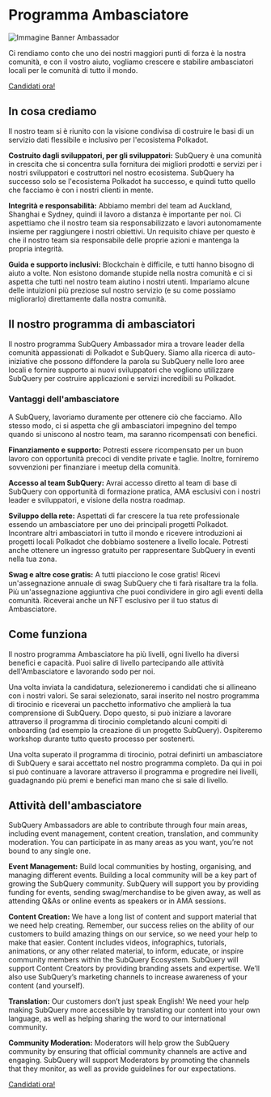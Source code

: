 # Programma Ambasciatore

![Immagine Banner Ambassador](/assets/img/ambassador_banner.png)

Ci rendiamo conto che uno dei nostri maggiori punti di forza è la nostra comunità, e con il vostro aiuto, vogliamo crescere e stabilire ambasciatori locali per le comunità di tutto il mondo.

[Candidati ora!](https://forms.gle/GXBbJ6LDpNfM2v1X6)

## In cosa crediamo

Il nostro team si è riunito con la visione condivisa di costruire le basi di un servizio dati flessibile e inclusivo per l'ecosistema Polkadot.

**Costruito dagli sviluppatori, per gli sviluppatori:** SubQuery è una comunità in crescita che si concentra sulla fornitura dei migliori prodotti e servizi per i nostri sviluppatori e costruttori nel nostro ecosistema. SubQuery ha successo solo se l'ecosistema Polkadot ha successo, e quindi tutto quello che facciamo è con i nostri clienti in mente.

**Integrità e responsabilità:** Abbiamo membri del team ad Auckland, Shanghai e Sydney, quindi il lavoro a distanza è importante per noi. Ci aspettiamo che il nostro team sia responsabilizzato e lavori autonomamente insieme per raggiungere i nostri obiettivi. Un requisito chiave per questo è che il nostro team sia responsabile delle proprie azioni e mantenga la propria integrità.

**Guida e supporto inclusivi:** Blockchain è difficile, e tutti hanno bisogno di aiuto a volte. Non esistono domande stupide nella nostra comunità e ci si aspetta che tutti nel nostro team aiutino i nostri utenti. Impariamo alcune delle intuizioni più preziose sul nostro servizio (e su come possiamo migliorarlo) direttamente dalla nostra comunità.

## Il nostro programma di ambasciatori

Il nostro programma SubQuery Ambassador mira a trovare leader della comunità appassionati di Polkadot e SubQuery. Siamo alla ricerca di auto-iniziative che possono diffondere la parola su SubQuery nelle loro aree locali e fornire supporto ai nuovi sviluppatori che vogliono utilizzare SubQuery per costruire applicazioni e servizi incredibili su Polkadot.

### Vantaggi dell'ambasciatore

A SubQuery, lavoriamo duramente per ottenere ciò che facciamo. Allo stesso modo, ci si aspetta che gli ambasciatori impegnino del tempo quando si uniscono al nostro team, ma saranno ricompensati con benefici.

**Finanziamento e supporto:** Potresti essere ricompensato per un buon lavoro con opportunità precoci di vendite private e taglie. Inoltre, forniremo sovvenzioni per finanziare i meetup della comunità.

**Accesso al team SubQuery:** Avrai accesso diretto al team di base di SubQuery con opportunità di formazione pratica, AMA esclusivi con i nostri leader e sviluppatori, e visione della nostra roadmap.

**Sviluppo della rete:** Aspettati di far crescere la tua rete professionale essendo un ambasciatore per uno dei principali progetti Polkadot. Incontrare altri ambasciatori in tutto il mondo e ricevere introduzioni ai progetti locali Polkadot che dobbiamo sostenere a livello locale. Potresti anche ottenere un ingresso gratuito per rappresentare SubQuery in eventi nella tua zona.

**Swag e altre cose gratis:** A tutti piacciono le cose gratis! Ricevi un'assegnazione annuale di swag SubQuery che ti farà risaltare tra la folla. Più un'assegnazione aggiuntiva che puoi condividere in giro agli eventi della comunità. Riceverai anche un NFT esclusivo per il tuo status di Ambasciatore.

## Come funziona

Il nostro programma Ambasciatore ha più livelli, ogni livello ha diversi benefici e capacità. Puoi salire di livello partecipando alle attività dell'Ambasciatore e lavorando sodo per noi.

Una volta inviata la candidatura, selezioneremo i candidati che si allineano con i nostri valori. Se sarai selezionato, sarai inserito nel nostro programma di tirocinio e riceverai un pacchetto informativo che amplierà la tua comprensione di SubQuery. Dopo questo, si può iniziare a lavorare attraverso il programma di tirocinio completando alcuni compiti di onboarding (ad esempio la creazione di un progetto SubQuery). Ospiteremo workshop durante tutto questo processo per sostenerti.

Una volta superato il programma di tirocinio, potrai definirti un ambasciatore di SubQuery e sarai accettato nel nostro programma completo. Da qui in poi si può continuare a lavorare attraverso il programma e progredire nei livelli, guadagnando più premi e benefici man mano che si sale di livello.


## Attività dell'ambasciatore

SubQuery Ambassadors are able to contribute through four main areas, including event management, content creation, translation, and community moderation. You can participate in as many areas as you want, you’re not bound to any single one.

**Event Management:** Build local communities by hosting, organising, and managing different events. Building a local community will be a key part of growing the SubQuery community. SubQuery will support you by providing funding for events, sending swag/merchandise to be given away, as well as attending Q&As or online events as speakers or in AMA sessions.

**Content Creation:** We have a long list of content and support material that we need help creating. Remember, our success relies on the ability of our customers to build amazing things on our service, so we need your help to make that easier. Content includes videos, infographics, tutorials, animations, or any other related material, to inform, educate, or inspire community members within the SubQuery Ecosystem. SubQuery will support Content Creators by providing branding assets and expertise. We’ll also use SubQuery’s marketing channels to increase awareness of your content (and yourself).

**Translation:** Our customers don’t just speak English! We need your help making SubQuery more accessible by translating our content into your own language, as well as helping sharing the word to our international community.

**Community Moderation:** Moderators will help grow the SubQuery community by ensuring that official community channels are active and engaging. SubQuery will support Moderators by promoting the channels that they monitor, as well as provide guidelines for our expectations.

[Candidati ora!](https://forms.gle/GXBbJ6LDpNfM2v1X6)